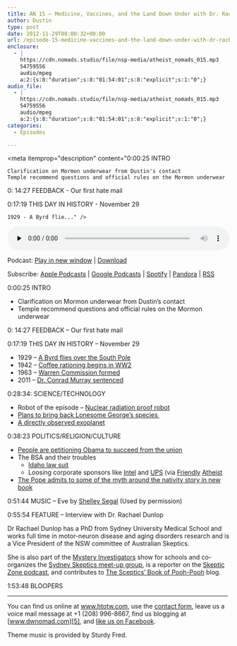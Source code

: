 ```yaml
---
title: AN 15 – Medicine, Vaccines, and the Land Down Under with Dr. Rachael Dunlop
author: Dustin
type: post
date: 2012-11-29T08:00:32+00:00
url: /episode-15-medicine-vaccines-and-the-land-down-under-with-dr-rachael-dunlop/
enclosure:
  - |
    https://cdn.nomads.studio/file/nsp-media/atheist_nomads_015.mp3
    54759556
    audio/mpeg
    a:2:{s:8:"duration";s:8:"01:54:01";s:8:"explicit";s:1:"0";}
audio_file:
  - |
    https://cdn.nomads.studio/file/nsp-media/atheist_nomads_015.mp3
    54759556
    audio/mpeg
    a:2:{s:8:"duration";s:8:"01:54:01";s:8:"explicit";s:1:"0";}
categories:
  - Episodes

---
```

<div itemscope itemtype="http://schema.org/AudioObject">
  <meta itemprop="name" content="Episode 15 – Medicine, Vaccines, and the Land Down Under with Dr. Rachael Dunlop" />
  
  <meta itemprop="uploadDate" content="2012-11-29T01:00:32-07:00" />
  
  <meta itemprop="encodingFormat" content="audio/mpeg" />
  
  <meta itemprop="duration" content="PT1H54M01S" />
  
  <meta itemprop="description" content="0:00:25 INTRO

 	Clarification on Mormon underwear from Dustin's contact
 	Temple recommend questions and official rules on the Mormon underwear

0: 14:27 FEEDBACK - Our first hate mail

0:17:19 THIS DAY IN HISTORY - November 29

 	1929 - A Byrd flie..." />
  
  <meta itemprop="contentUrl" content="https://dts.podtrac.com/redirect.mp3/cdn.nomads.studio/file/nsp-media/atheist_nomads_015.mp3" />
  
  <meta itemprop="contentSize" content="52.2" />
  </p> 
  
  <div class="powerpress_player" id="powerpress_player_8270">
    <audio class="wp-audio-shortcode" id="audio-5223-14" preload="none" style="width: 100%;" controls="controls"><source type="audio/mpeg" src="https://dts.podtrac.com/redirect.mp3/cdn.nomads.studio/file/nsp-media/atheist_nomads_015.mp3?_=14" /><a href="https://dts.podtrac.com/redirect.mp3/cdn.nomads.studio/file/nsp-media/atheist_nomads_015.mp3">https://dts.podtrac.com/redirect.mp3/cdn.nomads.studio/file/nsp-media/atheist_nomads_015.mp3</a></audio>
  </div>
</div>

<p class="powerpress_links powerpress_links_mp3">
  Podcast: <a href="https://dts.podtrac.com/redirect.mp3/cdn.nomads.studio/file/nsp-media/atheist_nomads_015.mp3" class="powerpress_link_pinw" target="_blank" title="Play in new window" onclick="return powerpress_pinw('https://htotw.com/?powerpress_pinw=5223-podcast');" rel="nofollow">Play in new window</a> | <a href="https://dts.podtrac.com/redirect.mp3/cdn.nomads.studio/file/nsp-media/atheist_nomads_015.mp3" class="powerpress_link_d" title="Download" rel="nofollow" download="atheist_nomads_015.mp3">Download</a>
</p>

<p class="powerpress_links powerpress_subscribe_links">
  Subscribe: <a href="https://podcasts.apple.com/us/podcast/humanists-take-on-the-world/id530050098?mt=2&ls=1" class="powerpress_link_subscribe powerpress_link_subscribe_itunes" target="_blank" title="Subscribe on Apple Podcasts" rel="nofollow">Apple Podcasts</a> | <a href="https://www.google.com/podcasts?feed=aHR0cDovL2F0aGVpc3Rub21hZHMubGlic3luLmNvbS9yc3M%3D" class="powerpress_link_subscribe powerpress_link_subscribe_googleplay" target="_blank" title="Subscribe on Google Podcasts" rel="nofollow">Google Podcasts</a> | <a href="https://open.spotify.com/show/3LzK2xZGike6Tc1GEMtMbr?si=LieN9SNuTpq96smuaUsH8A" class="powerpress_link_subscribe powerpress_link_subscribe_spotify" target="_blank" title="Subscribe on Spotify" rel="nofollow">Spotify</a> | <a href="https://www.pandora.com/podcast/atheist-nomads/PC:10122?corr=62071012&part=ug" class="powerpress_link_subscribe powerpress_link_subscribe_pandora" target="_blank" title="Subscribe on Pandora" rel="nofollow">Pandora</a> | <a href="https://htotw.com/feed/podcast/" class="powerpress_link_subscribe powerpress_link_subscribe_rss" target="_blank" title="Subscribe via RSS" rel="nofollow">RSS</a>
</p>

0:00:25 INTRO

  * Clarification on Mormon underwear from Dustin&#8217;s contact
  * Temple recommend questions and official rules on the Mormon underwear

0: 14:27 FEEDBACK &#8211; Our first hate mail

0:17:19 THIS DAY IN HISTORY &#8211; November 29

  * 1929 &#8211; <a href="http://www.history.com/this-day-in-history/byrd-flies-over-south-pole" target="_blank" rel="noopener">A Byrd flies over the South Pole</a>
  * 1942 &#8211; <a href="http://www.history.com/this-day-in-history/coffee-rationing-begins&quot;" target="_blank" rel="noopener">Coffee rationing begins in WW2</a>
  * 1963 &#8211; <a href="http://www.history.com/this-day-in-history/johnson-establishes-warren-commission" target="_blank" rel="noopener">Warren Commission formed</a>
  * 2011 &#8211; <a href="http://www.history.com/this-day-in-history/dr-conrad-murray-receives-four-year-sentence-in-michael-jacksons-death" target="_blank" rel="noopener">Dr. Conrad Murray sentenced</a>

0:28:34: SCIENCE/TECHNOLOGY

  * Robot of the episode &#8211; <a href="http://news.cnet.com/8301-17938_105-57553524-1/toshiba-nuclear-robot-cant-make-it-through-demo/" target="_blank" rel="noopener">Nuclear radiation proof robot</a>
  * [Plans to bring back Lonesome George&#8217;s species ][1]
  * <a href="http://www.space.com/18522-super-jupiter-alien-planet-photo.html" target="_blank" rel="noopener">A directly observed exoplanet</a>

0:38:23 POLITICS/RELIGION/CULTURE

  * <a href="http://www.patheos.com/blogs/friendlyatheist/2012/11/13/we-the-people-in-order-to-secede-from-the-union/" target="_blank" rel="noopener">People are petitioning Obama to succeed from the union</a>
  * The BSA and their troubles 
      * <a href="http://www.idahostatesman.com/2012/11/25/2358686/scout-sex-abuse-lawsuit-settled.html" target="_blank" rel="noopener">Idaho law suit</a>
      * Loosing corporate sponsors like <a href="http://www.oregonlive.com/silicon-forest/index.ssf/2012/11/intel_will_end_support_for_ore.html" target="_blank" rel="noopener">Intel</a> and <a href="http://www.bizjournals.com/atlanta/news/2012/11/12/ups-cuts-funding-to-boy-scouts-over.html?ana=fbk" target="_blank" rel="noopener">UPS</a> (via <a href="http://www.patheos.com/blogs/friendlyatheist/2012/11/11/intel-if-the-boy-scouts-continue-to-discriminate-we-wont-give-them-any-money/" target="_blank" rel="noopener">Friendly</a> <a href="http://www.patheos.com/blogs/friendlyatheist/2012/11/13/ups-joins-intel-in-boycotting-the-boy-scouts/" target="_blank" rel="noopener">Atheist</a>
  * <a href="http://www.telegraph.co.uk/news/religion/the-pope/9693576/Jesus-was-born-years-earlier-than-thought-claims-Pope.html" target="_blank" rel="noopener">The Pope admits to some of the myth around the nativity story in new book</a>

0:51:44 MUSIC &#8211; Eve by <a href="http://www.shelleysegal.com/" target="_blank" rel="noopener">Shelley Segal</a> (Used by permission)

0:55:54 FEATURE &#8211; Interview with Dr. Rachael Dunlop

Dr Rachael Dunlop has a PhD from Sydney University Medical School and works full time in motor-neuron disease and aging disorders research and is a Vice President of the NSW committee of Australian Skeptics.

She is also part of the [Mystery Investigators][2] show for schools and co-organizes the [Sydney Skeptics meet-up group][3], is a reporter on the <a href="http://www.skepticzone.tv/" target="_blank" rel="noopener">Skeptic Zone podcast</a>, and contributes to [The Sceptics&#8217; Book of Pooh-Pooh][4] blog.

1:53:48 BLOOPERS

<hr width="500" />

You can find us online at <a href="https://www.htotw.com" target="_blank" rel="noopener">www.htotw.com</a>, use the [contact form](https://htotw.com/contact), leave us a voice mail message at +1 (208) 996-8667, find us blogging at [www.dwnomad.com][5], and <a href="https://htotw.com/facebook" target="_blank" rel="noopener">like us on Facebook</a>.

Theme music is provided by Sturdy Fred.

 [1]: http://www.scientificamerican.com/article.cfm?id=galapagos-extinct-tortoise-species
 [2]: http://www.mysteryinvestigators.com/
 [3]: http://www.meetup.com/AustSkeptics/
 [4]: http://scepticsbook.com/
 [5]: http://www.dwnomad.com
